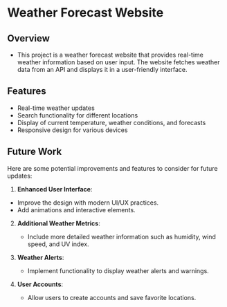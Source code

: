 # Weather Forecast Website
## Overview
- This project is a weather forecast website that provides real-time weather information based on user input. The website fetches weather data from an API and displays it in a user-friendly interface.

## Features
- Real-time weather updates
- Search functionality for different locations
- Display of current temperature, weather conditions, and forecasts
- Responsive design for various devices


## Future Work
 Here are some potential improvements and features to consider for future updates:
 1. **Enhanced User Interface**: 
   - Improve the design with modern UI/UX practices.
   - Add animations and interactive elements.
     
2. **Additional Weather Metrics**: 
   - Include more detailed weather information such as humidity, wind speed, and UV index.

3. **Weather Alerts**: 
   - Implement functionality to display weather alerts and warnings.  


4. **User Accounts**: 
   - Allow users to create accounts and save favorite locations.
